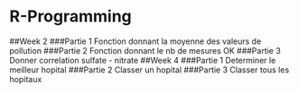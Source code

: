 # R-Programming
##Week 2
###Partie 1
Fonction donnant la moyenne des valeurs de pollution
###Partie 2
Fonction donnant le nb de mesures OK
###Partie 3
Donner correlation sulfate - nitrate
##Week 4
###Partie 1
Determiner le meilleur hopital
###Partie 2
Classer un hopital
###Partie 3
Classer tous les hopitaux